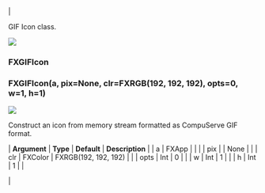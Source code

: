 | 

GIF Icon class.

![](../SIMACAERefImages/gui-fxgificon.png)

### FXGIFIcon

###   

### FXGIFIcon(a, pix=None, clr=FXRGB(192, 192, 192), opts=0, w=1, h=1)  
![](../IconsReference/butix_top_wline.png)

Construct an icon from memory stream formatted as CompuServe GIF format.

| **Argument** | **Type** | **Default** | **Description** |
| a | FXApp |   |   |
| pix |   | None |   |
| clr | FXColor | FXRGB(192, 192, 192) |   |
| opts | Int | 0 |   |
| w | Int | 1 |   |
| h | Int | 1 |   |



 |
